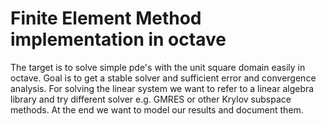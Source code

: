 # Finite Element Method implementation in octave

The target is to solve simple pde's with the unit square domain easily in octave.
Goal is to get a stable solver and sufficient error and convergence analysis. For solving the linear system 
we want to refer to a linear algebra library and try different solver e.g. GMRES or other Krylov subspace methods.
At the end we want to model our results and document them.
